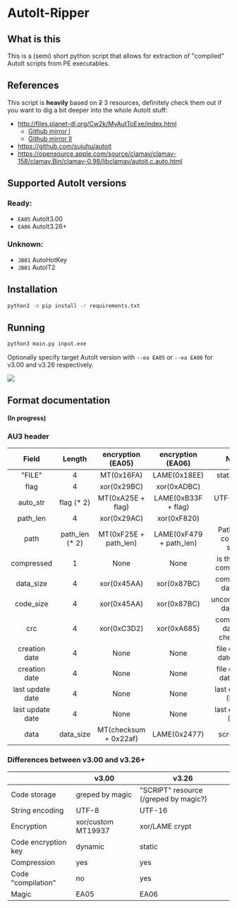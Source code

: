 # AutoIt-Ripper

## What is this
This is a (semi) short python script that allows for extraction of "compiled" AutoIt scripts from PE executables.

## References
This script is **heavily** based on ~~2~~ 3 resources, definitely check them out if you want to dig a bit deeper into the whole AutoIt stuff:
 * http://files.planet-dl.org/Cw2k/MyAutToExe/index.html
   * [Github mirror I](https://github.com/dzzie/myaut_contrib)
   * [Github mirror II](https://github.com/PonyPC/myaut_contrib)
 * https://github.com/sujuhu/autoit
 * https://opensource.apple.com/source/clamav/clamav-158/clamav.Bin/clamav-0.98/libclamav/autoit.c.auto.html

## Supported AutoIt versions

### Ready:

* `EA05` AutoIt3.00
* `EA06` AutoIt3.26+

### Unknown:

* `JB01` AutoHotKey
* `JB01` AutoIT2

## Installation
```bash
python3 -m pip install -r requirements.txt
```

## Running
```bash
python3 main.py input.exe
```

Optionally specify target AutoIt version with `--ea EA05` or `--ea EA06` for v3.00 and v3.26 respectively.


![](img/smoke.png)


## Format documentation
#### (In progress)


### AU3 header

|       Field      |    Length     | encryption (EA05) | encryption (EA06) |            Notes            |
|:----------------:|:-------------:|:-----------------:|:-----------------:|:---------------------------:|
|      "FILE"      |       4       |  MT(0x16FA)       |  LAME(0x18EE)     |        static string        |
|       flag       |       4       |  xor(0x29BC)      |  xor(0xADBC)      |                             |
|     auto_str     |   flag (* 2)  |  MT(0xA25E + flag)|LAME(0xB33F + flag)|        UTF-8/UTF-16         |
|     path_len     |       4       |  xor(0x29AC)      |  xor(0xF820)      |                             |
|       path       | path_len (* 2)|MT(0xF25E + path_len)|LAME(0xF479 + path_len) | Path of the compiled script |
|    compressed    |       1       |  None             |  None             |   is the script compressed  |
|     data_size    |       4       |  xor(0x45AA)      |  xor(0x87BC)      |    compressed data size     |
|     code_size    |       4       |  xor(0x45AA)      |  xor(0x87BC)      |    uncompressed data size   |
|       crc        |       4       |  xor(0xC3D2)      |  xor(0xA685)      | compressed data crc checksum|
|   creation date  |       4       |  None             |  None             |  file creation date (high)  |
|   creation date  |       4       |  None             |  None             |  file creation date (low)   |
| last update date |       4       |  None             |  None             |      last edit date (high)  |
| last update date |       4       |  None             |  None             |       last edit date (low)  |
|       data       |   data_size   |MT(checksum + 0x22af)|LAME(0x2477)     |         script data         |

### Differences between v3.00 and v3.26+

|                     	| v3.00              	| v3.26                                 	|
|---------------------	|--------------------	|---------------------------------------	|
| Code storage        	| greped by magic    	| "SCRIPT" resource (/greped by magic?) 	|
| String encoding     	| UTF-8             	| UTF-16                                	|
| Encryption          	| xor/custom MT19937 	| xor/LAME crypt                        	|
| Code encryption key 	| dynamic            	| static                                	|
| Compression         	| yes                	| yes                                   	|
| Code "compilation"  	| no                 	| yes                                   	|
| Magic               	| EA05               	| EA06                                  	|
